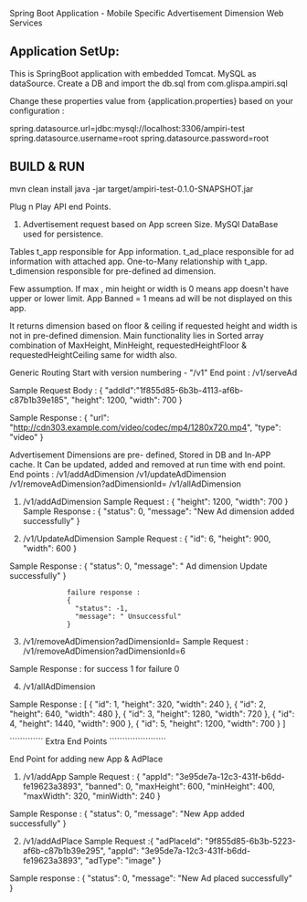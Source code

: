 Spring Boot Application - Mobile Specific Advertisement Dimension Web Services

## Application SetUp:
This is SpringBoot application with embedded Tomcat. MySQL as dataSource.
Create a DB and import the db.sql from com.glispa.ampiri.sql

Change these properties value from {application.properties} based on your configuration :

spring.datasource.url=jdbc:mysql://localhost:3306/ampiri-test
spring.datasource.username=root
spring.datasource.password=root

## BUILD & RUN
mvn clean install
java -jar target/ampiri-test-0.1.0-SNAPSHOT.jar

Plug n Play API end Points.

1. Advertisement request based on App screen Size.
MySQl DataBase used for persistence.

Tables
t_app responsible for App information.
t_ad_place responsible for ad information with attached app. One-to-Many relationship with t_app.
t_dimension responsible for pre-defined ad dimension.

Few assumption.
If max , min height or width is 0 means app doesn't have upper or lower limit.
App Banned = 1 means ad will be not displayed on this app.

It returns dimension based on floor & ceiling if requested height and width is not in pre-defined dimension.
Main functionality lies in Sorted array combination of MaxHeight, MinHeight, requestedHeightFloor & requestedHeightCeiling same for width also.

Generic Routing Start with version numbering - "/v1"
End point : /v1/serveAd

Sample Request Body : {
               	"addId":"1f855d85-6b3b-4113-af6b-c87b1b39e185",
               	"height": 1200,
               	"width": 700
               }

Sample Response : {
                    "url": "http://cdn303.example.com/video/codec/mp4/1280x720.mp4",
                    "type": "video"
                  }

Advertisement Dimensions are pre- defined, Stored in DB and In-APP cache.
It Can be updated, added and removed at run time with end point.
End points : /v1/addAdDimension
            /v1/updateAdDimension
            /v1/removeAdDimension?adDimensionId=
            /v1/allAdDimension

1. /v1/addAdDimension
Sample Request : {
                 	"height": 1200,
                 	"width": 700
                 }
Sample Response : {
                    "status": 0,
                    "message": "New Ad dimension added successfully"
                  }

2. /v1/UpdateAdDimension
Sample Request : {
                 	"id": 6,
                 	"height": 900,
                 	"width": 600
                 }

Sample Response : {
                    "status": 0,
                    "message": " Ad dimension Update successfully"
                  }

                  failure response :
                  {
                    "status": -1,
                    "message": " Unsuccessful"
                  }

3. /v1/removeAdDimension?adDimensionId=
Sample Request : /v1/removeAdDimension?adDimensionId=6

Sample Response : for success 1
                  for failure 0

4. /v1/allAdDimension

Sample Response : [
                    {
                      "id": 1,
                      "height": 320,
                      "width": 240
                    },
                    {
                      "id": 2,
                      "height": 640,
                      "width": 480
                    },
                    {
                      "id": 3,
                      "height": 1280,
                      "width": 720
                    },
                    {
                      "id": 4,
                      "height": 1440,
                      "width": 900
                    },
                    {
                      "id": 5,
                      "height": 1200,
                      "width": 700
                    }
                  ]

````````````` Extra End Points ``````````````````````

End Point for adding new App & AdPlace
1. /v1/addApp
Sample Request : {
                 	"appId": "3e95de7a-12c3-431f-b6dd-fe19623a3893",
                 	"banned": 0,
                 	"maxHeight": 600,
                 	"minHeight": 400,
                 	"maxWidth": 320,
                 	"minWidth": 240
                 }

Sample Response : {
                    "status": 0,
                    "message": "New App added successfully"
                  }

2. /v1/addAdPlace
Sample Request :{
                	"adPlaceId": "9f855d85-6b3b-5223-af6b-c87b1b39e295",
                	"appId": "3e95de7a-12c3-431f-b6dd-fe19623a3893",
                	"adType": "image"
                }

Sample response : {
                    "status": 0,
                    "message": "New Ad placed successfully"
                  }